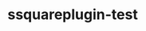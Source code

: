 # ssquareplugin-test
<script src ="https://iam-zarif.github.io/ssquareplugin-test/plugin.js" defer></script>